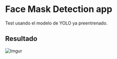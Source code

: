 # Face Mask Detection app

Test usando el modelo de YOLO ya preentrenado.

## Resultado
![Imgur](https://i.imgur.com/8KggGRl.jpg)
